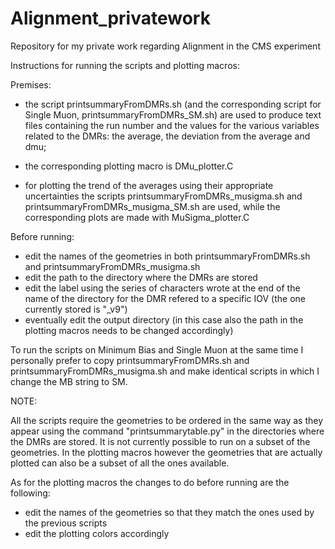 # Alignment_privatework
Repository for my private work regarding Alignment in the CMS experiment


Instructions for running the scripts and plotting macros:

Premises:
- the script printsummaryFromDMRs.sh (and the corresponding script for Single Muon, printsummaryFromDMRs_SM.sh) are used to produce text files containing the run number and the values for the various variables related to the DMRs: the average, the deviation from the average and dmu;
- the corresponding plotting macro is DMu_plotter.C

- for plotting the trend of the averages using their appropriate uncertainties the scripts printsummaryFromDMRs_musigma.sh and printsummaryFromDMRs_musigma_SM.sh are used, while the corresponding plots are made with MuSigma_plotter.C


Before running:
- edit the names of the geometries in both printsummaryFromDMRs.sh and printsummaryFromDMRs_musigma.sh
- edit the path to the directory where the DMRs are stored
- edit the label using the series of characters wrote at the end of the name of the directory for the DMR refered to a specific IOV (the one currently stored is "_v9")
- eventually edit the output directory (in this case also the path in the plotting macros needs to be changed accordingly)

To run the scripts on Minimum Bias and Single Muon at the same time I personally prefer to copy printsummaryFromDMRs.sh and printsummaryFromDMRs_musigma.sh and make identical scripts in which I change the MB string to SM.


NOTE:

All the scripts require the geometries to be ordered in the same way as they appear using the command "printsummarytable.py" in the directories where the DMRs are stored. It is not currently possible to run on a subset of the geometries.
In the plotting macros however the geometries that are actually plotted can also be a subset of all the ones available.


As for the plotting macros the changes to do before running are the following:
- edit the names of the geometries so that they match the ones used by the previous scripts
- edit the plotting colors accordingly
